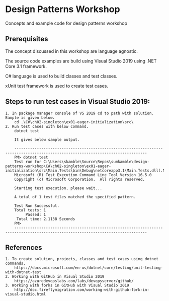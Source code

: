 # Design Patterns Workshop

Concepts and example code for design patterns workshop

## Prerequisites

The concept discussed in this workshop are language agnostic.  

The source code examples are build using Visual Studio 2019 using .NET Core 3.1 framework.

C# language is used to build classes and test classes.

xUnit test framework is used to create test cases.


## Steps to run test cases in Visual Studio 2019:
	1. In package manager console of VS 2019 cd to path with solution. Eample is given below.
		cd .\C#\ch02-singleton\ex01-eager-initialization\src\
	2. Run test cases with below command.
		dotnet test

		It gives below sample output.

		---------------------------------------------------------------------------------------------------------------------------------
		PM> dotnet test
		Test run for C:\Users\skamble\Source\Repos\sumkamble\design-patterns-workshop\C#\ch02-singleton\ex01-eager-initialization\src\Main.Tests\bin\Debug\netcoreapp3.1\Main.Tests.dll(.NETCoreApp,Version=v3.1)
		Microsoft (R) Test Execution Command Line Tool Version 16.5.0
		Copyright (c) Microsoft Corporation.  All rights reserved.

		Starting test execution, please wait...

		A total of 1 test files matched the specified pattern.

		Test Run Successful.
		Total tests: 1
			 Passed: 1
		 Total time: 2.1138 Seconds
		PM> 
		---------------------------------------------------------------------------------------------------------------------------------

## References

	1. To create solution, projects, classes and test cases using dotnet commands.
		https://docs.microsoft.com/en-us/dotnet/core/testing/unit-testing-with-dotnet-test
	2. Working with GitHub in Visual Studio 2019
		https://azuredevopslabs.com/labs/devopsserver/github/
	3. Working with forks in GitHub with Visual Studio 2019
		http://doc.fireflymigration.com/working-with-github-fork-in-visual-studio.html
